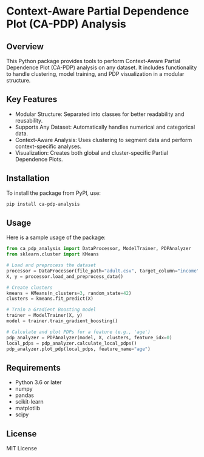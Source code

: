 
# Context-Aware Partial Dependence Plot (CA-PDP) Analysis

## Overview
This Python package provides tools to perform Context-Aware Partial Dependence Plot (CA-PDP) analysis on any dataset. It includes functionality to handle clustering, model training, and PDP visualization in a modular structure.

## Key Features
- Modular Structure: Separated into classes for better readability and reusability.
- Supports Any Dataset: Automatically handles numerical and categorical data.
- Context-Aware Analysis: Uses clustering to segment data and perform context-specific analyses.
- Visualization: Creates both global and cluster-specific Partial Dependence Plots.

## Installation
To install the package from PyPI, use:

```bash
pip install ca-pdp-analysis
```

## Usage
Here is a sample usage of the package:

```python
from ca_pdp_analysis import DataProcessor, ModelTrainer, PDPAnalyzer
from sklearn.cluster import KMeans

# Load and preprocess the dataset
processor = DataProcessor(file_path="adult.csv", target_column="income")
X, y = processor.load_and_preprocess_data()

# Create clusters
kmeans = KMeans(n_clusters=3, random_state=42)
clusters = kmeans.fit_predict(X)

# Train a Gradient Boosting model
trainer = ModelTrainer(X, y)
model = trainer.train_gradient_boosting()

# Calculate and plot PDPs for a feature (e.g., 'age')
pdp_analyzer = PDPAnalyzer(model, X, clusters, feature_idx=0)
local_pdps = pdp_analyzer.calculate_local_pdps()
pdp_analyzer.plot_pdp(local_pdps, feature_name="age")
```

## Requirements
- Python 3.6 or later
- numpy
- pandas
- scikit-learn
- matplotlib
- scipy

## License
MIT License

